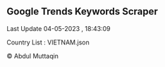 

## Google Trends Keywords Scraper 
 
Last Update 04-05-2023 , 18:43:09

Country List :
VIETNAM.json



© Abdul Muttaqin 

